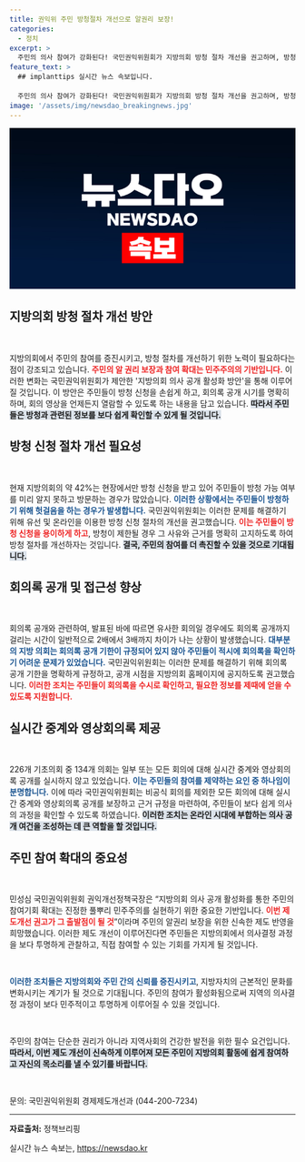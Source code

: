 ```yaml
---
title: 권익위 주민 방청절차 개선으로 알권리 보장!
categories:
  - 정치
excerpt: >
  주민의 의사 참여가 강화된다! 국민권익위원회가 지방의회 방청 절차 개선을 권고하며, 방청 신청을 간편하게 하고 회의록 공개 기한을 명확히 한다. 이제 주민은 헛걸음 걱정 없이 지방의회에 참여할 수 있다!
feature_text: >
  ## implanttips 실시간 뉴스 속보입니다.

  주민의 의사 참여가 강화된다! 국민권익위원회가 지방의회 방청 절차 개선을 권고하며, 방청 신청을 간편하게 하고 회의록 공개 기한을 명확히 한다. 이제 주민은 헛걸음 걱정 없이 지방의회에 참여할 수 있다!
image: '/assets/img/newsdao_breakingnews.jpg'
---
```


<p><img src="/assets/img/newsdao_breakingnews.jpg" alt="implanttips 속보" /></p>

<h2 data-ke-size="size26">지방의회 방청 절차 개선 방안</h2>

<p data-ke-size="size16">&nbsp;</p>

<p>지방의회에서 주민의 참여를 증진시키고, 방청 절차를 개선하기 위한 노력이 필요하다는 점이 강조되고 있습니다. <b><span style="color: #ee2323;">주민의 알 권리 보장과 참여 확대는 민주주의의 기반입니다.</span></b> 이러한 변화는 국민권익위원회가 제안한 '지방의회 의사 공개 활성화 방안'을 통해 이루어질 것입니다. 이 방안은 주민들이 방청 신청을 손쉽게 하고, 회의록 공개 시기를 명확히 하며, 회의 영상을 언제든지 열람할 수 있도록 하는 내용을 담고 있습니다. <b><span style="background-color: #21538527;">따라서 주민들은 방청과 관련된 정보를 보다 쉽게 확인할 수 있게 될 것입니다.</span></b></p>

<h2 data-ke-size="size26">방청 신청 절차 개선 필요성</h2>

<p data-ke-size="size16">&nbsp;</p>

<p>현재 지방의회의 약 42%는 현장에서만 방청 신청을 받고 있어 주민들이 방청 가능 여부를 미리 알지 못하고 방문하는 경우가 많았습니다. <b><span style="color: #1a5490;">이러한 상황에서는 주민들이 방청하기 위해 헛걸음을 하는 경우가 발생합니다.</span></b> 국민권익위원회는 이러한 문제를 해결하기 위해 유선 및 온라인을 이용한 방청 신청 절차의 개선을 권고했습니다. <b><span style="color: #ee2323;">이는 주민들이 방청 신청을 용이하게 하고</span></b>, 방청이 제한될 경우 그 사유와 근거를 명확히 고지하도록 하여 방청 절차를 개선하자는 것입니다. <b><span style="background-color: #21538527;">결국, 주민의 참여를 더 촉진할 수 있을 것으로 기대됩니다.</span></b></p>

<h2 data-ke-size="size26">회의록 공개 및 접근성 향상</h2>

<p data-ke-size="size16">&nbsp;</p>

<p>회의록 공개와 관련하여, 발표된 바에 따르면 유사한 회의일 경우에도 회의록 공개까지 걸리는 시간이 일반적으로 2배에서 3배까지 차이가 나는 상황이 발생했습니다. <b><span style="color: #1a5490;">대부분의 지방 의회는 회의록 공개 기한이 규정되어 있지 않아 주민들이 적시에 회의록을 확인하기 어려운 문제가 있었습니다.</span></b> 국민권익위원회는 이러한 문제를 해결하기 위해 회의록 공개 기한을 명확하게 규정하고, 공개 시점을 지방의회 홈페이지에 공지하도록 권고했습니다. <b><span style="color: #ee2323;">이러한 조치는 주민들이 회의록을 수시로 확인하고, 필요한 정보를 제때에 얻을 수 있도록 지원합니다.</span></b></p>

<h2 data-ke-size="size26">실시간 중계와 영상회의록 제공</h2>

<p data-ke-size="size16">&nbsp;</p>

<p>226개 기초의회 중 134개 의회는 일부 또는 모든 회의에 대해 실시간 중계와 영상회의록 공개를 실시하지 않고 있었습니다. <b><span style="color: #1a5490;">이는 주민들의 참여를 제약하는 요인 중 하나임이 분명합니다.</span></b> 이에 따라 국민권익위원회는 비공식 회의를 제외한 모든 회의에 대해 실시간 중계와 영상회의록 공개를 보장하고 근거 규정을 마련하여, 주민들이 보다 쉽게 의사의 과정을 확인할 수 있도록 하였습니다. <b><span style="background-color: #21538527;">이러한 조치는 온라인 시대에 부합하는 의사 공개 여건을 조성하는 데 큰 역할을 할 것입니다.</span></b></p>

<h2 data-ke-size="size26">주민 참여 확대의 중요성</h2>

<p data-ke-size="size16">&nbsp;</p>

<p>민성심 국민권익위원회 권익개선정책국장은 “지방의회 의사 공개 활성화를 통한 주민의 참여기회 확대는 진정한 풀뿌리 민주주의를 실현하기 위한 중요한 기반입니다. <b><span style="color: #ee2323;">이번 제도개선 권고가 그 출발점이 될 것</span></b>”이라며 주민의 알권리 보장을 위한 신속한 제도 반영을 희망했습니다. 이러한 제도 개선이 이루어진다면 주민들은 지방의회에서 의사결정 과정을 보다 투명하게 관찰하고, 직접 참여할 수 있는 기회를 가지게 될 것입니다.</p>

<p data-ke-size="size16">&nbsp;</p>

<p><b><span style="color: #1a5490;">이러한 조치들은 지방의회와 주민 간의 신뢰를 증진시키고</span></b>, 지방자치의 근본적인 문화를 변화시키는 계기가 될 것으로 기대됩니다. 주민의 참여가 활성화됨으로써 지역의 의사결정 과정이 보다 민주적이고 투명하게 이루어질 수 있을 것입니다.</p>

<p data-ke-size="size16">&nbsp;</p>

<p>주민의 참여는 단순한 권리가 아니라 지역사회의 건강한 발전을 위한 필수 요건입니다. <b><span style="background-color: #21538527;">따라서, 이번 제도 개선이 신속하게 이루어져 모든 주민이 지방의회 활동에 쉽게 참여하고 자신의 목소리를 낼 수 있기를 바랍니다.</span></b></p>

<p data-ke-size="size16">&nbsp;</p>

<p>문의: 국민권익위원회 경제제도개선과 (044-200-7234)</p>

<hr>

<p><b>자료출처:</b> 정책브리핑 </p>
실시간 뉴스 속보는, <a href="https://newsdao.kr" rel="dofollow">https://newsdao.kr</a>


